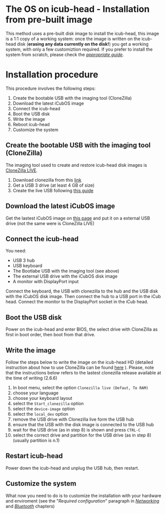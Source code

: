 # The OS on icub-head - Installation from pre-built image

This method uses a pre-built disk image to install the icub-head, this image is a 1:1 copy of a working system: once the image is written on the icub-head disk (**erasing any data currently on the disk!**) you get a working system, with only a few customiztion required.
If you prefer to install the system from scratch, please check the [_appropriate guide_](installation-from-scratch.md).

# Installation procedure

This procedure involves the following steps:

1. Create the bootable USB with the imaging tool (CloneZilla)
2. Download the latest iCubOS image
3. Connect the icub-head
4. Boot the USB disk
5. Write the image
6. Reboot icub-head
7. Customize the system

## Create the bootable USB with the imaging tool (CloneZilla)

The imaging tool used to create and restore icub-head disk images is [CloneZilla LIVE](https://clonezilla.org/clonezilla-live.php).

1. Download clonezilla from this [link](https://clonezilla.org/downloads.php)
2. Get a USB 3 drive (at least 4 GB of size)
3. Create the live USB following [this guide](https://clonezilla.org/liveusb.php)

## Download the latest iCubOS image

Get the lastest iCubOS image on [this page](../download.md) and put it on a external USB drive (not the same were is CloneZilla LIVE)

## Connect the icub-head

You need:

- USB 3 hub
- USB keyboard
- The Bootlabe USB with the imaging tool (see above)
- The external USB drive with the iCubOS disk image
- A monitor with DisplayPort input

Connect the keyboard, the USB with clonezilla to the hub and the USB disk with the iCubOS disk image. Then connect the hub to a USB port in the iCub head.
Connect the monitor to the DisplayPort socket in the iCub head.

## Boot the USB disk

Power on the icub-head and enter BIOS, the select drive with CloneZilla as first in boot order, then boot from that drive.

## Write the image

Follow the steps below to write the image on the icub-head HD (detailed instruction about how to use CloneZilla can be found [here](https://clonezilla.org/clonezilla-usage/clonezilla-live-usage.php) ).
Please, note that the instructions below refers to the lastest clonezilla release available at the time of writing (2.6.6)

1. In boot menu, select the option `Clonezilla live (Defaut, To RAM)`
2. choose your language
3. choose your keyboard layout
4. select the `Start_clonezilla` option
5. select the `device-image` option
6. select the `local_dev` option
7. remove the USB drive with Clonezilla live form the USB hub
8. ensure that the USB with the disk image is connected to the USB hub
9. wait for the USB drive (as in step 8) is shown and press `CTRL-C`
10. select the correct drive and partition for the USB drive (as in step 8) (usually partition is n.1)

## Restart icub-head

Power down the icub-head and unplug the USB hub, then restart.

## Customize the system

What now you need to do is to customize the installation with your hardware and enviroment (see the "_Required configuration_" paragraph in [_Networking_](networking.md) and [_Bluetooth_](bluetooth.md) chapters)
